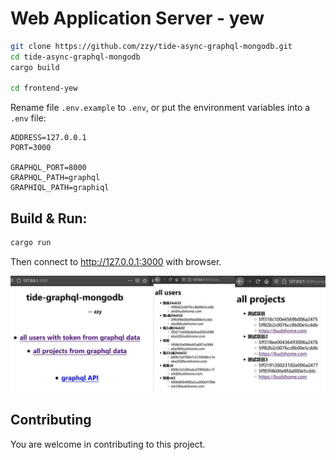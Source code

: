 # Web Application Server - yew

``` Bash
git clone https://github.com/zzy/tide-async-graphql-mongodb.git
cd tide-async-graphql-mongodb
cargo build

cd frontend-yew
```

Rename file `.env.example` to `.env`, or put the environment variables into a `.env` file:

```
ADDRESS=127.0.0.1
PORT=3000

GRAPHQL_PORT=8000
GRAPHQL_PATH=graphql
GRAPHIQL_PATH=graphiql
```

## Build & Run:

``` Bash
cargo run
```
Then connect to http://127.0.0.1:3000 with browser.

![Client Image](../data/client.jpg)

## Contributing

You are welcome in contributing to this project.
